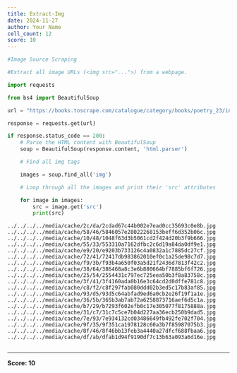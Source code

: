 ```yaml
---
title: Extract-Img
date: 2024-11-27
author: Your Name
cell_count: 12
score: 10
---
```


```python
#Image Source Scraping
```


```python
#Extract all image URLs (<img src="...">) from a webpage.
```


```python
import requests
```


```python
from bs4 import BeautifulSoup
```


```python
url = "https://books.toscrape.com/catalogue/category/books/poetry_23/index.html"
```


```python
response = requests.get(url)
```


```python
if response.status_code == 200:
    # Parse the HTML content with BeautifulSoup
    soup = BeautifulSoup(response.content, 'html.parser')
```


```python
    # Find all img tags
```


```python
    images = soup.find_all('img')
```


```python
    # Loop through all the images and print their 'src' attributes
```


```python
    for image in images:
        src = image.get('src')
        print(src)
```

    ../../../../media/cache/2c/da/2cdad67c44b002e7ead0cc35693c0e8b.jpg
    ../../../../media/cache/58/46/5846057e28022268153beff6d352b06c.jpg
    ../../../../media/cache/10/48/1048f63d3b5061cd2f424d20b3f9b666.jpg
    ../../../../media/cache/55/33/553310a7162dfbc2c6d19a84da0df9e1.jpg
    ../../../../media/cache/e9/20/e9203b733126c4a0832a1c7885dc27cf.jpg
    ../../../../media/cache/72/41/72417db983862010ef0c1a25de98c7d7.jpg
    ../../../../media/cache/f9/3b/f93b4a650f03a5d21f2436d7813f42c2.jpg
    ../../../../media/cache/38/64/386468a8c3e6b880664bf7885bf6f726.jpg
    ../../../../media/cache/25/54/2554431c797ec725eea50b3f8a83758c.jpg
    ../../../../media/cache/3f/41/3f4160ada0b16e3c64cd2d0dffe781c8.jpg
    ../../../../media/cache/c8/f2/c8f297fab080ddd02b3ed5c17b83af85.jpg
    ../../../../media/cache/93/d5/93d5c64abfad9ed6a0cb2e26f19f1a1e.jpg
    ../../../../media/cache/36/5b/365b3ab7ab72a6258873716aef6d5c1a.jpg
    ../../../../media/cache/b7/29/b7293f602efb0c17e305077f8175888a.jpg
    ../../../../media/cache/31/c7/31c7c5ce7b04d227aa36ecb250b9dad5.jpg
    ../../../../media/cache/7e/93/7e934132cd03486649fb492fe702f704.jpg
    ../../../../media/cache/9f/35/9f351ca1978128c60a3b7f85987075b3.jpg
    ../../../../media/cache/8f/46/8f46bb13feb3a4440a27dfcf688fbaa6.jpg
    ../../../../media/cache/df/ab/dfab1d94f9190df7c13b63a093a6d16e.jpg



```python

```


---
**Score: 10**
